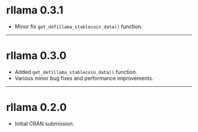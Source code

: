 # rllama 0.3.1

* Minor fix `get_defillama_stablecoin_data()` function.

---
# rllama 0.3.0

* Added `get_defillama_stablecoin_data()` function.
* Various minor bug fixes and performance improvements.

---

# rllama 0.2.0

* Initial CRAN submission.
